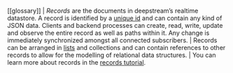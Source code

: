 [[glossary]]
| *Records* are the documents in deepstream’s realtime datastore. A record is identified by a [unique id](/docs/client-js/client/#getuid-) and can contain any kind of JSON data. Clients and backend processes can create, read, write, update and observe the entire record as well as paths within it. Any change is immediately synchronized amongst all connected subscribers.
| Records can be arranged in [lists](/docs/client-js/datasync-list/) and collections and can contain references to other records to allow for the modelling of relational data structures.
| You can learn more about records in the [records tutorial](/docs/client-js/datasync-record/).

